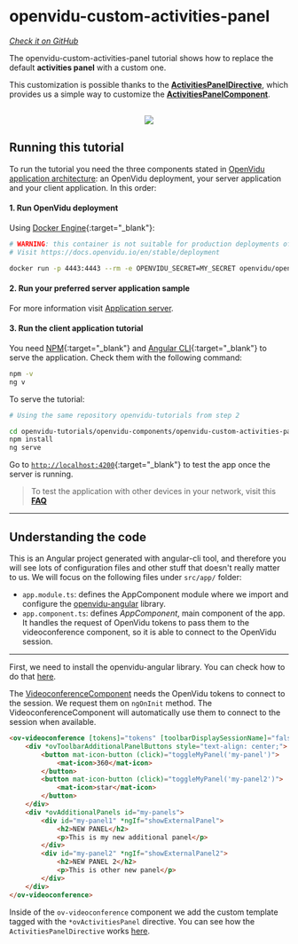 # openvidu-custom-activities-panel

<a href="https://github.com/OpenVidu/openvidu-tutorials/tree/master/openvidu-components/openvidu-custom-activities-panel" target="_blank"><i class="icon ion-social-github"> Check it on GitHub</i></a>

The openvidu-custom-activities-panel tutorial shows how to replace the default **activities panel** with a custom one.

This customization is possible thanks to the [**ActivitiesPanelDirective**](api/openvidu-angular/directives/ActivitiesPanelDirective.html), which provides us a simple way to customize the [**ActivitiesPanelComponent**](api/openvidu-angular/components/ActivitiesPanelComponent.html).

<p align="center" style="margin-top: 30px">
  <img class="img-responsive" style="max-width: 80%" src="img/components/activities-panel.png">
</p>

## Running this tutorial

To run the tutorial you need the three components stated in [OpenVidu application architecture](developing-your-video-app/#openvidu-application-architecture): an OpenVidu deployment, your server application and your client application. In this order:

#### 1. Run OpenVidu deployment

Using [Docker Engine](https://docs.docker.com/engine/){:target="_blank"}:

```bash
# WARNING: this container is not suitable for production deployments of OpenVidu
# Visit https://docs.openvidu.io/en/stable/deployment

docker run -p 4443:4443 --rm -e OPENVIDU_SECRET=MY_SECRET openvidu/openvidu-dev:2.23.0
```

#### 2. Run your preferred server application sample

For more information visit [Application server](application-server/).

<div id="application-server-wrapper"></div>
<script src="js/load-common-template.js" data-pathToFile="server-application-samples.html" data-elementId="application-server-wrapper" data-runAnchorScript="false" data-useCurrentVersion="true"></script>

#### 3. Run the client application tutorial

You need [NPM](https://docs.npmjs.com/downloading-and-installing-node-js-and-npm){:target="_blank"} and [Angular CLI](https://angular.io/cli){:target="_blank"} to serve the application. Check them with the following command:

```bash
npm -v
ng v
```

To serve the tutorial:

```bash
# Using the same repository openvidu-tutorials from step 2

cd openvidu-tutorials/openvidu-components/openvidu-custom-activities-panel
npm install
ng serve
```

Go to [`http://localhost:4200`](http://localhost:4200){:target="_blank"} to test the app once the server is running.

> To test the application with other devices in your network, visit this **[FAQ](troubleshooting/#3-test-applications-in-my-network-with-multiple-devices)**

---

## Understanding the code

This is an Angular project generated with angular-cli tool, and therefore you will see lots of configuration files and other stuff that doesn't really matter to us. We will focus on the following files under `src/app/` folder:

- `app.module.ts`: defines the AppComponent module where we import and configure the [openvidu-angular](api/openvidu-angular/) library.
- `app.component.ts`: defines *AppComponent*, main component of the app. It handles the request of OpenVidu tokens to pass them to the videoconference component, so it is able to connect to the OpenVidu session.

---

First, we need to install the openvidu-angular library. You can check how to do that [here](api/openvidu-angular/).

The [VideoconferenceComponent](api/openvidu-angular/components/VideoconferenceComponent.html) needs the OpenVidu tokens to connect to the session. We request them on `ngOnInit` method. The VideoconferenceComponent will automatically use them to connect to the session when available.

```html
<ov-videoconference [tokens]="tokens" [toolbarDisplaySessionName]="false">
    <div *ovToolbarAdditionalPanelButtons style="text-align: center;">
        <button mat-icon-button (click)="toggleMyPanel('my-panel')">
            <mat-icon>360</mat-icon>
        </button>
        <button mat-icon-button (click)="toggleMyPanel('my-panel2')">
            <mat-icon>star</mat-icon>
        </button>
    </div>
    <div *ovAdditionalPanels id="my-panels">
        <div id="my-panel1" *ngIf="showExternalPanel">
            <h2>NEW PANEL</h2>
            <p>This is my new additional panel</p>
        </div>
        <div id="my-panel2" *ngIf="showExternalPanel2">
            <h2>NEW PANEL 2</h2>
            <p>This is other new panel</p>
        </div>
    </div>
</ov-videoconference>
```

Inside of the `ov-videoconference` component we add the custom template tagged with the `*ovActivitiesPanel` directive. You can see how the `ActivitiesPanelDirective` works [here](api/openvidu-angular/directives/ActivitiesPanelDirective.html).

